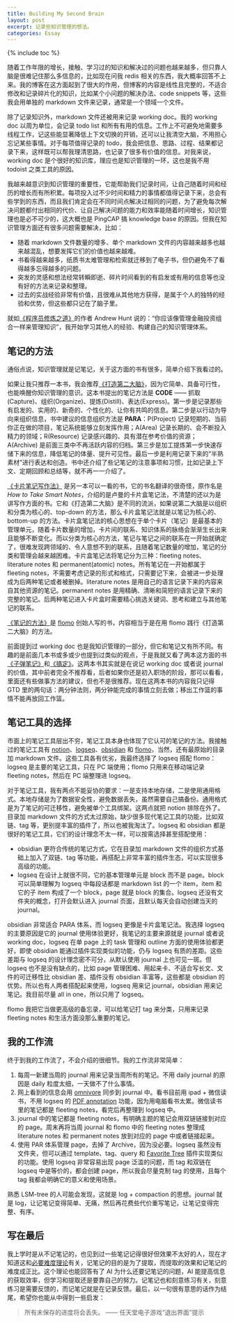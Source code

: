 ```yaml
---
title: Building My Second Brain
layout: post
excerpt: 记录些知识管理的想法。
categories: Essay
---
```


{% include toc %}

随着工作年限的增长，接触、学习过的知识和解决过的问题也越来越多，但只靠人脑是很难记住那么多信息的，比如现在问我 redis 相关的东西，我大概率回答不上来。我的博客在这方面起到了很大的作用，但博客的内容是线性且完整的，不适合修改和记录碎片化的知识，比如某个小问题的解决办法、code snippets 等，这些我会用单独的 markdown 文件来记录，通常是一个领域一个文件。

除了记录知识外，markdown 文件还被用来记录 working doc。我的 working doc 以周为单位，会记录 todo list 和所有有用的信息。工作上不可避免地需要多线程工作，记这些能显著降低上下文切换的开销，还可以让我清空大脑，不用担心忘记某些事情。对于每项值得记录的 todo，我会把信息、思路、过程、结果都记录下来，这样既可以帮我理清思路，也记录了很多有价值的信息。对我来说，working doc 是个很好的知识库，理应也是知识管理的一环，这也是我不用 todoist 之类工具的原因。

我越来越意识到知识管理的重要性，它能帮助我们记录时间，让自己随着时间和经历的增长而有所积累。每项投入过不少时间和精力的事情都值得记录下来，总会有些学到的东西，而且我们肯定会在不同时间点解决过相同的问题，为了避免每次解决问题都付出相同的代价、让自己解决问题的能力和效率能随着时间增长，知识管理也是必不可少的，这大概也是 PingCAP 搞 knowledge base 的原因。但我在知识管理方面还有很多问题需要解决，比如：

- 随着 markdown 文件数量的增多、单个 markdown 文件的内容越来越多也越来越混乱，想要发挥它们的价值也越来越难。
- 书看得越来越多，纸质书太难管理和检索就迁移到了电子书，但仍避免不了看得越多忘得越多的问题。
- 突发的灵感和想法经常转瞬即逝、碎片时间看到的有启发或有用的信息等也没有好的方法来记录和整理。
- 过去的实战经验非常有价值，且很难从其他地方获得，是属于个人的独特的经验和优势，但这些都只记在了脑子里。

就如[《程序员修炼之道》](https://book.douban.com/subject/35006892/)的作者 Andrew Hunt 说的：“你应该像管理金融投资组合一样来管理知识”，我开始学习其他人的经验、构建自己的知识管理体系。

## 笔记的方法

通俗点说，知识管理就是记笔记，关于这方面的书有很多，简单介绍下我看过的。

如果让我只推荐一本书，我会推荐[《打造第二大脑》](https://book.douban.com/subject/36636224/)，因为它简单、具备可行性，也能唤醒你知识管理的意识。这本书提出的笔记方法是 **CODE** —— 抓取(Capture)、组织(Organize)、提炼(Distill)、表达(Express)。第一步是记录那些有启发的、实用的、新奇的、个性化的、让你有共鸣的信息。第二步是以行动为导向来组织信息，书中建议的信息组织方法是 **PARA**：P(Project) 记录短期的、当前你正在做的项目，笔记系统能够立刻发挥作用；A(Area) 记录长期的、会不断投入精力的领域；R(Resource) 记录感兴趣的、具有潜在参考价值的资源；A(Archive) 是前面三类中不再活跃内容的归档。第三步是加工提炼第一步快速存储下来的信息，降低笔记的体量、提升可见性。最后一步是利用记录下来的“半熟素材”进行表达和创造。书中还介绍了些记笔记的注意事项和习惯，比如记录上下文、定期回顾和总结等，就不再一一介绍了。

[《卡片笔记写作法》](https://book.douban.com/subject/35503571/) 是另一本可以一看的书，它的书名翻译的很奇怪，原作名是 *How to Take Smart Notes*，介绍的是卢曼的卡片盒笔记法，不清楚的还以为是讲写作方面的书。它和《打造第二大脑》是不同的流派，如果说第二大脑是以组织和分类为核心的、top-down 的方法，那么卡片盒笔记法就是以笔记为核心的、bottom-up 的方法。卡片盒笔记法的核心思想在于单个卡片（笔记）是最基本的管理单元，随着卡片数量的增加，卡片间的联系、知识体系的脉络会渐渐生长出来且能够不断变化。而以分类为核心的方法，笔记与笔记之间的联系在一开始就确定了，很难发现跨领域的、令人意想不到的联系，且随着笔记数量的增加，笔记的分类和管理会越来越困难。卡片盒笔记法将笔记分为三种：fleeting notes、literature notes 和 permanent(atomic) notes。所有笔记在一开始都属于 fleeting notes，不需要考虑记录的形式和格式，只需要记下来，会被进一步处理成为后两种笔记或者被删掉。literature notes 是用自己的语言记录下来的内容来自其他资源的笔记。permanent notes 是用精确、清晰和简短的语言记录下来的完整的笔记。后两种笔记进入卡片盒时需要精心挑选关键词、思考和建立与其他笔记的联系。

[《笔记的方法》](https://book.douban.com/subject/36615020/)是 [flomo](https://flomoapp.com/) 创始人写的书，内容相当于是在用 flomo 践行《打造第二大脑》的方法。

前面提到过 working doc 也是我知识管理的一部分，但它和笔记又有所不同。有趣的是前面几本书或多或少也提到过类似的观点，于是我就又看了两本这方面的书[《子弹笔记》](https://book.douban.com/subject/30395230/)和[《搞定》](https://book.douban.com/subject/26612471/)。这两本书其实就是在说记 working doc 或者说 journal 的价值，其中前者完全不推荐看，后者如果你还是初入职场的阶段，那可以看看，里面还有些做事方法的建议，但也不是很推荐。现在这两本书的内容我只记得 GTD 里的两句话：两分钟法则，两分钟能完成的事情立刻去做；移出工作篮的事情不能再放回工作篮。

## 笔记工具的选择

市面上的笔记工具层出不穷，笔记工具本身也体现了它认可的笔记的方法。我接触过的笔记工具有 [notion](https://www.notion.so/)、[logseq](https://logseq.com/)、[obsidian](https://obsidian.md/) 和 [flomo](https://flomoapp.com/)，当然，还有最原始的目录加 markdown 文件。这些工具各有优劣，我最终选择了 logseq 搭配 flomo：logseq 是主要的笔记工具，只在 PC 端使用；flomo 只用来在移动端记录 fleeting notes，然后在 PC 端整理进 logseq。

对于笔记工具，我有两点不能妥协的要求：一是支持本地存储，二是使用通用格式。本地存储是为了数据安全性，避免数据丢失，虽然需要自己搞备份。通用格式是为了笔记的可迁移性，避免被单个工具绑架。这两点就把 notion 排除在外了。目录加 markdown 文件的方式太过原始，缺少很多现代笔记工具的功能，比如双链、tag 等，更别提丰富的插件了，所以也被我淘汰了。logseq 和 obsidian 都是很好的笔记工具，它们的设计理念不太一样，可以按需选择甚至搭配使用：

- obsidian 更符合传统的笔记方式，它在目录加 markdown 文件的组织方式基础上加入了双链、tag 等功能，再搭配上非常丰富的插件生态，可以实现很多高级的功能。
- logseq 在设计上就很不同，它的基本管理单元是 block 而不是 page。block 可以简单理解为 logseq 中每段话都是 markdown list 的一个 item，item 和它的子 item 构成了一个 block，page 就是 block 的集合。logseq 还没有文件夹的概念，打开会默认进入 journal 页面，且默认每天会自动创建当天的 journal。

obsidian 非常适合 PARA 体系，而 logseq 更像是卡片盒笔记法。我选择 logseq 的主要原因是它的 journal 使用体验更好，我笔记的主要来源就是 journal 或者说 working doc，logseq 在单 page 上的 task 管理和 outline 方面的使用体验都更好，即使 obsidian 能通过插件实现类似的功能，仍与 logseq 有质的差距。这些差距与 logseq 的设计理念密不可分，从默认使用 journal 上也可见一斑。但 logseq 也不是没有缺点的，比如 page 管理困难、用起来卡、不适合写长文、文件的可迁移性比 obsidian 差、插件没有 obsidian 丰富等，这些都是 obsidian 的优势。所以也有人两者搭配起来使用，logseq 用来记 journal，obsidian 用来记笔记。我目前尽量 all in one，所以只用了 logseq。

flomo 我把它当做更高级的备忘录，可以给笔记打 tag 来分类，只用来记录 fleeting notes 和生活方面没那么重要的笔记。

## 我的工作流

终于到我的工作流了，不会介绍的很细节。我的工作流非常简单：

1. 每周一新建当周的 journal 用来记录当周所有的笔记。不用 daily journal 的原因是 daily 粒度太细，一天做不了什么事情。
2. 网上看到的信息会用 [omnivore](https://omnivore.app) 同步到 journal 中。看书目前用 ipad + 微信读书，不用 logseq 的 [PDF annotation](https://docs.logseq.com/#/page/pdf%20highlights) 功能，因为用电脑看书太累。微信读书里的笔记都是 fleeting notes，看完后再整理到 logseq 中。
3. journal 中的笔记都是 fleeting notes，有明确主题的笔记会用双链链接到对应的 page。周末再将当周 journal 和 flomo 中的 fleeting notes 整理成 literature notes 和 permanent notes 放到对应的 page 中或者链接起来。
4. 使用 PAR 体系管理 page，去掉了 Archive，因为没必要。logseq 虽然没有文件夹，但可以通过 template、tag、query 和 [Favorite Tree](https://github.com/sethyuan/logseq-plugin-favorite-tree) 插件实现类似的功能。使用 logseq 非常容易出现 page 泛滥的问题，而 tag 和双链在 logseq 中是等价的，都会创建 page，所以我会尽量克制 tag 的使用，且每个 tag 我都会明确它的意义和使用场景。

熟悉 LSM-tree 的人可能会发现，这就是 log + compaction 的思想。journal 就是 log，让记笔记变得简单、无痛，然后再花费些代价重写笔记，让笔记变得完整、有序。

## 写在最后

我上学时是从不记笔记的，也见到过一些笔记记得很好但效果不太好的人，现在才知道这和[必要难度理论](https://en.wikipedia.org/wiki/Desirable_difficulty)有关，记笔记的目的是为了提取，而提取的效果和记笔记的难度成正比。这个理论也能回答有了 AI 为什么还要记笔记的问题，AI 能提高信息的获取效率，但学习和提取还是要靠自己的努力。记笔记也和刻意练习有关，刻意练习是需要反馈的，而记笔记就是在记录反馈。最后，以一句很有意思的话作为结尾，希望你也能从中得到一些启发：

> 所有未保存的进度将会丢失。 —— 任天堂电子游戏“退出界面”提示
